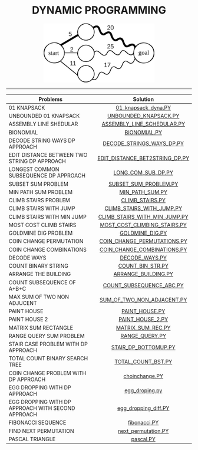 <h1 align="center">DYNAMIC PROGRAMMING</h1>
<p align="center">
  <img width="300" src="logo.png">
</p>

----

| Problems                  | Solution                         |
| -------------             |:-------------:                   |
| 01 KNAPSACK   | [01_knapsack_dyna.PY](https://github.com/aditya-2703/DSA/blob/main/dynamic_programming/01_knapsack_dyna.py)              |
| UNBOUNDED 01 KNAPSACK   | [UNBOUNDED_KNAPSACK.PY](https://github.com/aditya-2703/DSA/blob/main/dynamic_programming/UNBOUNDED_KNAPSACK.PY)              |
| ASSEMBLY LINE SHEDULAR          | [ASSEMBLY_LINE_SCHEDULAR.PY](https://github.com/aditya-2703/DSA/blob/main/dynamic_programming/ASSEMBLY_LINE_SCHEDULAR.PY)        |   
| BIONOMIAL    | [BIONOMIAL.PY](https://github.com/aditya-2703/DSA/blob/main/dynamic_programming/BIONOMIAL.PY)     | 
| DECODE STRING WAYS DP APPROACH    | [DECODE_STRINGS_WAYS_DP.PY](https://github.com/aditya-2703/DSA/blob/main/dynamic_programming/DECODE_STRINGS_WAYS._DP.py)       |  
| EDIT DISTANCE BETWEEN TWO STRING DP APPROACH | [EDIT_DISTANCE_BET2STRING_DP.PY](https://github.com/aditya-2703/DSA/blob/main/dynamic_programming/EDIT_DISTANCE_BET2STRING_DP.py)        |
| LONGEST COMMON SUBSEQUENCE DP APPROACH    | [LONG_COM_SUB_DP.PY](https://github.com/aditya-2703/DSA/blob/main/dynamic_programming/LONG_COM_SUB_DP.py)                       |    | MAKING CHAIN PROBLEM          | [MAKING_CHAIN.PY](https://github.com/aditya-2703/DSA/blob/main/dynamic_programming/MAKING_CHAIN.PY)        |   
| SUBSET SUM PROBLEM          | [SUBSET_SUM_PROBLEM.PY](https://github.com/aditya-2703/DSA/blob/main/dynamic_programming/SUBSET_SUM_PROBLEM.PY)        |   
| MIN PATH SUM PROBLEM          | [MIN_PATH_SUM.PY](https://github.com/aditya-2703/DSA/blob/main/dynamic_programming/MIN_PATH_SUM.PY)        |   
| CLIMB STAIRS PROBLEM          | [CLIMB_STAIRS.PY](https://github.com/aditya-2703/DSA/blob/main/dynamic_programming/CLIMB_STAIRS.PY)        |   
| CLIMB STAIRS WITH JUMP        | [CLIMB_STAIRS_WITH_JUMP.PY](https://github.com/aditya-2703/DSA/blob/main/dynamic_programming/CLIMB_STAIRS_WITH_JUMP.PY)        |   
| CLIMB STAIRS WITH MIN JUMP    | [CLIMB_STAIRS_WITH_MIN_JUMP.PY](https://github.com/aditya-2703/DSA/blob/main/dynamic_programming/CLIMB_STAIRS_WITH_MIN_JUMP.PY)        |   
| MOST COST CLIMB STAIRS        | [MOST_COST_CLIMBING_STAIRS.PY](https://github.com/aditya-2703/DSA/blob/main/dynamic_programming/MOST_COST_CLIMBING_STAIRS.PY)        |   
| GOLDMINE DIG PROBLEM          | [GOLDMINE_DIG.PY](https://github.com/aditya-2703/DSA/blob/main/dynamic_programming/GOLDMINE_DIG.PY)        |   
| COIN CHANGE PERMUTATION       | [COIN_CHANGE_PERMUTATIONS.PY](https://github.com/aditya-2703/DSA/blob/main/dynamic_programming/COIN_CHANGE_PERMUTATIONS.PY)        |   
| COIN CHANGE COMBINATIONS      | [COIN_CHANGE_COMBINATIONS.PY](https://github.com/aditya-2703/DSA/blob/main/dynamic_programming/COIN_CHANGE_COMBINATIONS.PY)        |   
| DECODE WAYS| [DECODE_WAYS.PY](https://github.com/aditya-2703/DSA/blob/main/dynamic_programming/DECODE_WAYS.PY)     | 
| COUNT BINARY STRING | [COUNT_BIN_STR.PY](https://github.com/aditya-2703/DSA/blob/main/dynamic_programming/COUNT_BIN_STR.PY)     | 
| ARRANGE THE BUILDING | [ARRANGE_BUILDING.PY](https://github.com/aditya-2703/DSA/blob/main/dynamic_programming/ARRANGE_BUILDING.PY)     | 
| COUNT SUBSEQUENCE OF A+B+C | [COUNT_SUBSEQUENCE_ABC.PY](https://github.com/aditya-2703/DSA/blob/main/dynamic_programming/COUNT_SUBSEQUENCE_ABC.PY)     | 
| MAX SUM OF TWO NON ADJUCENT | [SUM_OF_TWO_NON_ADJACENT.PY](https://github.com/aditya-2703/DSA/blob/main/dynamic_programming/SUM_OF_TWO_NON_ADJACENT.PY)     | 
| PAINT HOUSE  | [PAINT_HOUSE.PY](https://github.com/aditya-2703/DSA/blob/main/dynamic_programming/PAINT_HOUSE.PY)     | 
| PAINT HOUSE 2 | [PAINT_HOUSE_2.PY](https://github.com/aditya-2703/DSA/blob/main/dynamic_programming/PAINT_HOUSE_2.PY)     | 
| MATRIX SUM RECTANGLE| [MATRIX_SUM_REC.PY](https://github.com/aditya-2703/DSA/blob/main/dynamic_programming/MATRIX_SUM_REC.py)     | 
| RANGE QUERY SUM PROBLEM    | [RANGE_QUERY.PY](https://github.com/aditya-2703/DSA/blob/main/dynamic_programming/RANGE_QUERY.py)       |  
| STAIR CASE PROBLEM WITH  DP APPROACH|[STAIR_DP_BOTTOMUP.PY](https://github.com/aditya-2703/DSA/blob/main/dynamic_programming/STAIR_DP_BOTTOMUP.py)        |  
| TOTAL COUNT BINARY SEARCH TREE | [TOTAL_COUNT_BST.PY](https://github.com/aditya-2703/DSA/blob/main/dynamic_programming/TOTAL_COUNT_BST.py)        |  
| COIN CHANGE PROBLEM WITH DP APPROACH| [choinchange.PY](https://github.com/aditya-2703/DSA/blob/main/dynamic_programming/coinchange.py)                 | 
| EGG DROPPING WITH DP APPROACH| [egg_droping.py](https://github.com/aditya-2703/DSA/blob/main/dynamic_programming/egg_droping.py)                 |   
| EGG DROPPING WITH DP APPROACH WITH SECOND APPROACH        | [egg_dropping_diff.PY](https://github.com/aditya-2703/DSA/blob/main/dynamic_programming/egg_droping_diff.py)                   |  
| FIBONACCI SEQUENCE    | [fibonacci.PY](https://github.com/aditya-2703/DSA/blob/main/dynamic_programming/fibonacci.py)                       |    
| FIND NEXT PERMUTATION        | [next_permutation.PY](https://github.com/aditya-2703/DSA/blob/main/dynamic_programming/next_permutaion.py)                   |  
| PASCAL TRIANGLE    | [pascal.PY](https://github.com/aditya-2703/DSA/blob/main/dynamic_programming/pascal.py)                       |    
